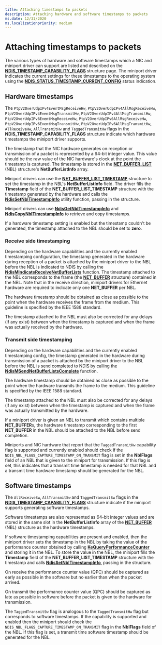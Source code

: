 ```yaml
---
title: Attaching timestamps to packets
description: Attaching hardware and software timestamps to packets
ms.date: 12/31/2020
ms.localizationpriority: medium
---
```


# Attaching timestamps to packets

The various types of hardware and software timestamps which a NIC and miniport driver can support are listed and described on the [**NDIS_TIMESTAMP_CAPABILITY_FLAGS**](/windows-hardware/drivers/ddi/ntddndis/ns-ntddndis-_ndis_timestamp_capability_flags) structure page. The miniport driver indicates the current settings  for these timestamps to the operating system using the [**NDIS_STATUS_TIMESTAMP_CURRENT_CONFIG**](ndis-status-timestamp-current-config.md) status indication.

## Hardware timestamps
The `PtpV2OverUdpIPv4EventMsgReceiveHw`, `PtpV2OverUdpIPv4AllMsgReceiveHw`, `PtpV2OverUdpIPv4EventMsgTransmitHw`, `PtpV2OverUdpIPv4AllMsgTransmitHw`, `PtpV2OverUdpIPv6EventMsgReceiveHw`, `PtpV2OverUdpIPv6AllMsgReceiveHw`, `PtpV2OverUdpIPv6EventMsgTransmitHw`, `PtpV2OverUdpIPv6AllMsgTransmitHw`, `AllReceiveHw`, `AllTransmitHw` and `TaggedTransmitHw` flags in the **NDIS_TIMESTAMP_CAPABILITY_FLAGS** structure indicate which hardware timestamps the miniport driver supports.

The timestamp that the NIC hardware generates on reception or transmission of a packet is represented by a 64-bit integer value. This value should be the raw value of the NIC hardware's clock at the point the timestamp is captured. The timestamp is stored in the [**NET\_BUFFER\_LIST**](/windows-hardware/drivers/ddi/nbl/ns-nbl-net_buffer_list) (NBL) structure's **NetBufferListInfo** array.

Miniport drivers can use the [**NET_BUFFER_LIST_TIMESTAMP**](/windows-hardware/drivers/ddi/nbltimestamp/ns-nbltimestamp-net_buffer_list_timestamp) structure to set the timestamp in the NBL's **NetBufferListInfo** field. The driver fills the **Timestamp** field of the **NET_BUFFER_LIST_TIMESTAMP** structure with the timestamp generated by the hardware and calls the [**NdisSetNblTimestampInfo**](/windows-hardware/drivers/ddi/nbltimestamp/nf-nbltimestamp-ndissetnbltimestampinfo) utility function, passing in the structure. 

Miniport drivers can use [**NdisGetNblTimestampInfo**](/windows-hardware/drivers/ddi/nbltimestamp/nf-nbltimestamp-ndisgetnbltimestampinfo) and [**NdisCopyNblTimestampInfo**](/windows-hardware/drivers/ddi/nbltimestamp/nf-nbltimestamp-ndiscopynbltimestampinfo) to retrieve and copy timestamps.

If a hardware timestamp setting is enabled but the timestamp couldn't be generated, the timestamp attached to the NBL should be set to **zero**.

### Receive side timestamping

Depending on the hardware capabilities and the currently enabled timestamping configuration, the timestamp generated in the hardware during reception of a packet is attached by the miniport driver to the NBL before the NBL is indicated to NDIS by calling the [**NdisMIndicateReceiveNetBufferLists**](/windows-hardware/drivers/ddi/ndis/nf-ndis-ndismindicatereceivenetbufferlists) function. The timestamp attached to the NBL corresponds to the frame (the [**NET_BUFFER**](/windows-hardware/drivers/ddi/ndis/ns-ndis-_net_buffer) structure) contained in the NBL. Note that in the receive direction, miniport drivers for Ethernet hardware are required to indicate only one **NET_BUFFER** per NBL.

The hardware timestamp should be obtained as close as possible to the point when the hardware receives the frame from the medium. This guideline is specified by the IEEE 1588 standard.

The timestamp attached to the NBL must also be corrected for any delays (if any exist) between when the timestamp is captured and when the frame was actually received by the hardware.

### Transmit side timestamping

Depending on the hardware capabilities and the currently enabled timestamping config, the timestamp generated in the hardware during transmission of a packet is attached by the miniport driver to the NBL before the NBL is send completed to NDIS by calling the [**NdisMSendNetBufferListsComplete**](/windows-hardware/drivers/ddi/ndis/nf-ndis-ndismsendnetbufferlistscomplete) function.

The hardware timestamp should be obtained as close as possible to the point when the hardware transmits the frame to the medium. This guideline is specified by the IEEE 1588 standard.

The timestamp attached to the NBL must also be corrected for any delays (if any exist) between when the timestamp is captured and when the frame was actually transmitted by the hardware.

If a miniport driver is given an NBL to transmit which contains multiple **NET_BUFFER**s, the hardware timestamp corresponding to the first **NET_BUFFER** in the NBL should be attached to the NBL before send completion.

Miniports and NIC hardware that report that the `TaggedTransmitHw` capability flag is supported and currently enabled should check if the `NDIS_NBL_FLAGS_CAPTURE_TIMESTAMP_ON_TRANSMIT` flag is set in the **NblFlags** field of an NBL that is given to the miniport for transmission. If this flag is set, this indicates that a transmit time timestamp is needed for that NBL and a transmit time hardware timestamp should be generated for the NBL.

## Software timestamps

The `AllReceiveSw`, `AllTransmitSw` and `TaggedTransmitSw` flags in the [**NDIS_TIMESTAMP_CAPABILITY_FLAGS**](/windows-hardware/drivers/ddi/ntddndis/ns-ntddndis-_ndis_timestamp_capability_flags) structure indicate if the miniport supports generating software timestamps. 

Software timestamps are also represented as 64-bit integer values and are stored in the same slot in the **NetBufferListInfo** array of the [**NET_BUFFER**](/windows-hardware/drivers/ddi/ndis/ns-ndis-_net_buffer) (NBL) structure as the hardware timestamps.

If software timestamping capabilities are present and enabled, then the miniport driver sets the timestamp in the NBL by taking the value of the performance counter obtained by calling [**KeQueryPerformanceCounter**](/windows-hardware/drivers/ddi/ntifs/nf-ntifs-kequeryperformancecounter) and storing it in the NBL. To store the value in the NBL, the miniport fills the **Timestamp** field of the **NET_BUFFER_LIST_TIMESTAMP** structure with the timestamp and calls [**NdisSetNblTimestampInfo**](/windows-hardware/drivers/ddi/nbltimestamp/nf-nbltimestamp-ndissetnbltimestampinfo), passing in the structure.

On receive the performance counter value (QPC) should be captured as early as possible in the software but no earlier than when the packet arrived.

On transmit the performance counter value (QPC) should be captured as late as possible in software before the packet is given to the hardware for transmission.

The `TaggedTransmitSw` flag is analogous to the `TaggedTransmitHw` flag but corresponds to software timestamps. If the capability is supported and enabled then the miniport should check the  `NDIS_NBL_FLAGS_CAPTURE_TIMESTAMP_ON_TRANSMIT` flag in the **NblFlags** field of the NBL. If this flag is set, a transmit time software timestamp should be generated for the NBL.